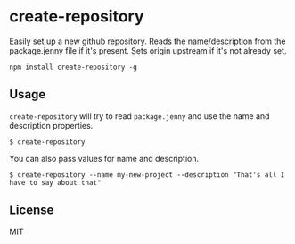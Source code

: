 # create-repository

Easily set up a new github repository. Reads the name/description from the package.jenny file if it's present. Sets origin upstream if it's not already set.

```
npm install create-repository -g
```

## Usage

`create-repository` will try to read `package.jenny` and use the name and description properties.

```
$ create-repository
```

You can also pass values for name and description.

```
$ create-repository --name my-new-project --description "That's all I have to say about that"
```

## License

MIT